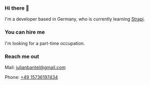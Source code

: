 ### Hi there 👋
I'm a developer based in Germany, who is currently learning [Strapi](https://strapi.io/).

### You can hire me
I'm looking for a part-time occupation. 

### Reach me out
Mail: [julianbantel@gmail.com](mailto:julianbantel@gmail.com)

Phone: [+49 15736197434](tel:+4915736197434)

<!--
**Buntelrus/Buntelrus** is a ✨ _special_ ✨ repository because its `README.md` (this file) appears on your GitHub profile.

Here are some ideas to get you started:

- 🔭 I’m currently working on ...
- 🌱 I’m currently learning ...
- 👯 I’m looking to collaborate on ...
- 🤔 I’m looking for help with ...
- 💬 Ask me about ...
- 📫 How to reach me: ...
- 😄 Pronouns: ...
- ⚡ Fun fact: ...
-->
